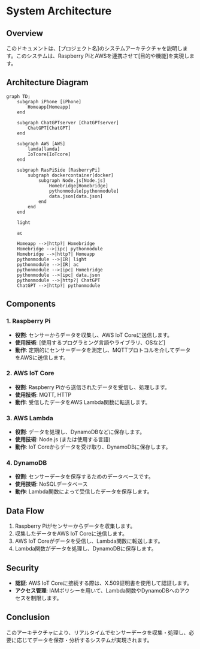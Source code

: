 # System Architecture

## Overview
このドキュメントは、[プロジェクト名]のシステムアーキテクチャを説明します。このシステムは、Raspberry PiとAWSを連携させて[目的や機能]を実現します。

## Architecture Diagram
```mermaid:配置図
graph TD;
    subgraph iPhone [iPhone]
        Homeapp[Homeapp]
    end

    subgraph ChatGPTserver [ChatGPTserver]
        ChatGPT[ChatGPT]
    end

    subgraph AWS [AWS]
        lamda[lamda]
        IoTcore[IoTcore]
    end

    subgraph RasPiSide [RasberryPi]
        subgraph dockercontainer[docker]
            subgraph Node.js[Node.js]
                Homebridge[Homebridge]
                pythonmodule[pythonmodule]
                data.json[data.json]
            end
        end
    end

    light

    ac

    Homeapp -->|http?| Homebridge
    Homebridge -->|ipc| pythonmodule
    Homebridge -->|http?| Homeapp
    pythonmodule -->|IR| light
    pythonmodule -->|IR| ac
    pythonmodule -->|ipc| Homebridge
    pythonmodule -->|ipc| data.json
    pythonmodule -->|http?| ChatGPT
    ChatGPT -->|http?| pythonmodule
```

## Components

### 1. Raspberry Pi
- **役割**: センサーからデータを収集し、AWS IoT Coreに送信します。
- **使用技術**: [使用するプログラミング言語やライブラリ、OSなど]
- **動作**: 定期的にセンサーデータを測定し、MQTTプロトコルを介してデータをAWSに送信します。

### 2. AWS IoT Core
- **役割**: Raspberry Piから送信されたデータを受信し、処理します。
- **使用技術**: MQTT, HTTP
- **動作**: 受信したデータをAWS Lambda関数に転送します。

### 3. AWS Lambda
- **役割**: データを処理し、DynamoDBなどに保存します。
- **使用技術**: Node.js (または使用する言語)
- **動作**: IoT Coreからデータを受け取り、DynamoDBに保存します。

### 4. DynamoDB
- **役割**: センサーデータを保存するためのデータベースです。
- **使用技術**: NoSQLデータベース
- **動作**: Lambda関数によって受信したデータを保存します。

## Data Flow
1. Raspberry Piがセンサーからデータを収集します。
2. 収集したデータをAWS IoT Coreに送信します。
3. AWS IoT Coreがデータを受信し、Lambda関数に転送します。
4. Lambda関数がデータを処理し、DynamoDBに保存します。

## Security
- **認証**: AWS IoT Coreに接続する際は、X.509証明書を使用して認証します。
- **アクセス管理**: IAMポリシーを用いて、Lambda関数やDynamoDBへのアクセスを制限します。

## Conclusion
このアーキテクチャにより、リアルタイムでセンサーデータを収集・処理し、必要に応じてデータを保存・分析するシステムが実現されます。



